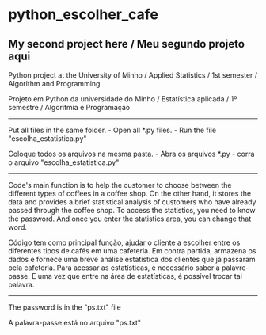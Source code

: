 # python_escolher_cafe
My second project here / Meu segundo projeto aqui
----------------------------------------------------------------
Python project at the University of Minho / Applied Statistics / 1st semester / Algorithm and Programming

Projeto em Python da universidade do Minho / Estatística aplicada / 1º semestre / Algoritmia e Programação

----------------------------------------------------------------
Put all files in the same folder.  - 
Open all *.py files.  - 
Run the file "escolha_estatistica.py"

Coloque todos os arquivos na mesma pasta.  -
Abra os arquivos *.py  -
corra o arquivo "escolha_estatistica.py"

----------------------------------------------------------------

Code's main function is to help the customer to choose between the different types of coffees in a coffee shop.
On the other hand, it stores the data and provides a brief statistical analysis of customers who have already passed through the coffee shop.
To access the statistics, you need to know the password. And once you enter the statistics area, you can change that word.

Código tem como principal função, ajudar o cliente a escolher entre os diferentes tipos de cafés em uma cafeteria.
Em contra partida, armazena os dados e fornece uma breve análise estatística dos clientes que já passaram pela cafeteria.
Para acessar as estatísticas, é necessário saber a palavre-passe. E uma vez que entre na área de estatísticas, é possível trocar tal palavra.

----------------------------------------------------------------

The password is in the "ps.txt" file 

A palavra-passe está no arquivo "ps.txt" 

